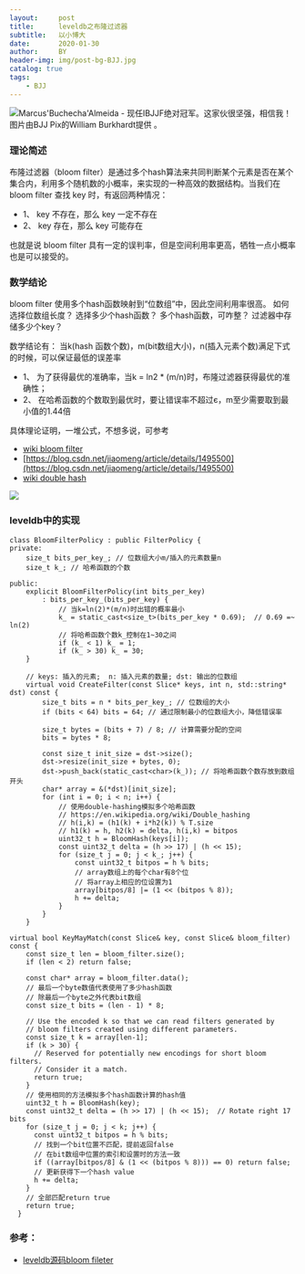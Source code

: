 ```yaml
---
layout:     post
title:      leveldb之布隆过滤器
subtitle:   以小博大
date:       2020-01-30
author:     BY
header-img: img/post-bg-BJJ.jpg
catalog: true
tags:
    - BJJ
---
```



![Marcus'Buchecha'Almeida - 现任IBJJF绝对冠军。这家伙很坚强，相信我！图片由BJJ Pix的William Burkhardt提供  。](http://mjrnxewya3t1in23ybpwjw59.wpengine.netdna-cdn.com/wp-content/uploads/buchecha-marcus-almeida-roger-gracie.jpg)

### 理论简述

布隆过滤器（bloom filter）是通过多个hash算法来共同判断某个元素是否在某个集合内，利用多个随机数的小概率，来实现的一种高效的数据结构。当我们在 bloom filter 查找 key 时，有返回两种情况：
- 1、 key 不存在，那么 key 一定不存在
- 2、 key 存在，那么 key 可能存在

也就是说 bloom filter 具有一定的误判率，但是空间利用率更高，牺牲一点小概率也是可以接受的。

### 数学结论
bloom filter 使用多个hash函数映射到“位数组”中，因此空间利用率很高。
如何选择位数组长度？
选择多少个hash函数？
多个hash函数，可咋整？
过滤器中存储多少个key？


数学结论有：
当k(hash 函数个数)，m(bit数组大小)，n(插入元素个数)满足下式的时候，可以保证最低的误差率
- 1、 为了获得最优的准确率，当k = ln2 * (m/n)时，布隆过滤器获得最优的准确性；
- 2、 在哈希函数的个数取到最优时，要让错误率不超过є，m至少需要取到最小值的1.44倍

具体理论证明，一堆公式，不想多说，可参考
- [wiki bloom filter](https://en.wikipedia.org/wiki/Bloom_filter)
- [https://blog.csdn.net/jiaomeng/article/details/1495500](https://blog.csdn.net/jiaomeng/article/details/1495500)
- [wiki double hash](https://en.wikipedia.org/wiki/Double_hashing)

![](https://upload.wikimedia.org/wikipedia/commons/thumb/a/ac/Bloom_filter.svg/360px-Bloom_filter.svg.png)



### leveldb中的实现

```objc
class BloomFilterPolicy : public FilterPolicy {
private:
    size_t bits_per_key_; // 位数组大小m/插入的元素数量n
    size_t k_; // 哈希函数的个数

public:
    explicit BloomFilterPolicy(int bits_per_key)
        : bits_per_key_(bits_per_key) {
            // 当k=ln(2)*(m/n)时出错的概率最小
            k_ = static_cast<size_t>(bits_per_key * 0.69);  // 0.69 =~ ln(2)
            // 将哈希函数个数k_控制在1~30之间
            if (k_ < 1) k_ = 1;
            if (k_ > 30) k_ = 30;
    }
    
    // keys: 插入的元素;  n: 插入元素的数量; dst: 输出的位数组 
    virtual void CreateFilter(const Slice* keys, int n, std::string* dst) const {
        size_t bits = n * bits_per_key_; // 位数组的大小
        if (bits < 64) bits = 64; // 通过限制最小的位数组大小，降低错误率

        size_t bytes = (bits + 7) / 8; // 计算需要分配的空间
        bits = bytes * 8;

        const size_t init_size = dst->size();
        dst->resize(init_size + bytes, 0);
        dst->push_back(static_cast<char>(k_)); // 将哈希函数个数存放到数组开头
        char* array = &(*dst)[init_size];
        for (int i = 0; i < n; i++) {
            // 使用double-hashing模拟多个哈希函数
            // https://en.wikipedia.org/wiki/Double_hashing
            // h(i,k) = (h1(k) + i*h2(k)) % T.size
            // h1(k) = h, h2(k) = delta, h(i,k) = bitpos
            uint32_t h = BloomHash(keys[i]);
            const uint32_t delta = (h >> 17) | (h << 15);
            for (size_t j = 0; j < k_; j++) {
                const uint32_t bitpos = h % bits;
                // array数组上的每个char有8个位
                // 将array上相应的位设置为1
                array[bitpos/8] |= (1 << (bitpos % 8));
                h += delta;
            }
        }
    }

```

```objc
virtual bool KeyMayMatch(const Slice& key, const Slice& bloom_filter) const {
    const size_t len = bloom_filter.size();
    if (len < 2) return false;

    const char* array = bloom_filter.data();
    // 最后一个byte数值代表使用了多少hash函数
    // 除最后一个byte之外代表bit数组
    const size_t bits = (len - 1) * 8;

    // Use the encoded k so that we can read filters generated by
    // bloom filters created using different parameters.
    const size_t k = array[len-1];
    if (k > 30) {
      // Reserved for potentially new encodings for short bloom filters.
      // Consider it a match.
      return true;
    }
    // 使用相同的方法模拟多个hash函数计算的hash值
    uint32_t h = BloomHash(key);
    const uint32_t delta = (h >> 17) | (h << 15);  // Rotate right 17 bits
    for (size_t j = 0; j < k; j++) {
      const uint32_t bitpos = h % bits;
      // 找到一个bit位置不匹配，提前返回false
      // 在bit数组中位置的索引和设置时的方法一致
      if ((array[bitpos/8] & (1 << (bitpos % 8))) == 0) return false;
      // 更新获得下一个hash value
      h += delta;
    }
    // 全部匹配return true
    return true;
  }

```

### 参考：

- [leveldb源码bloom fileter](https://www.dazhuanlan.com/2019/10/15/5da5258ad13fb/)

